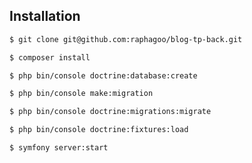 
Installation
------------

```bash
$ git clone git@github.com:raphagoo/blog-tp-back.git
```


```bash
$ composer install
```

```bash
$ php bin/console doctrine:database:create
```

```bash
$ php bin/console make:migration
```

```bash
$ php bin/console doctrine:migrations:migrate
```

```bash
$ php bin/console doctrine:fixtures:load
```

```bash
$ symfony server:start
```
